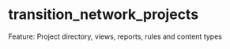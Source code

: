 transition_network_projects
===========================

Feature: Project directory, views, reports, rules and content types